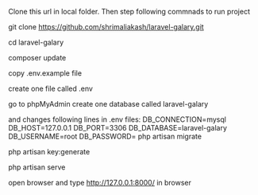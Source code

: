 Clone this url in local folder. Then step following commnads to run project

git clone https://github.com/shrimaliakash/laravel-galary.git

cd laravel-galary

composer update

copy .env.example file

create one file called .env

go to phpMyAdmin create one database called laravel-galary

and changes following lines in .env files:
DB_CONNECTION=mysql
DB_HOST=127.0.0.1
DB_PORT=3306
DB_DATABASE=laravel-galary
DB_USERNAME=root
DB_PASSWORD=
php artisan migrate

php artisan key:generate

php artisan serve

open browser and type http://127.0.0.1:8000/ in browser
